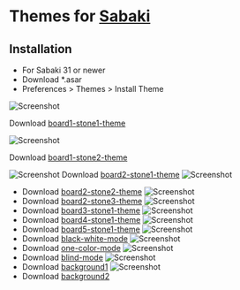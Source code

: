 # Themes for [Sabaki](http://sabaki.yichuanshen.de)
## Installation
* For Sabaki 31 or newer
* Download *.asar
* Preferences > Themes > Install Theme

![Screenshot](https://github.com/ParmuzinAlexander/sabaki-themes/blob/master/screenshot/board1-stone1-theme.png)

Download [board1-stone1-theme](https://github.com/ParmuzinAlexander/sabaki-themes/blob/master/board1-stone1-theme.asar)

![Screenshot](https://github.com/ParmuzinAlexander/sabaki-themes/blob/master/screenshot/board1-stone2-theme.png)

Download [board1-stone2-theme](https://github.com/ParmuzinAlexander/sabaki-themes/blob/master/board1-stone2-theme.asar)

![Screenshot](https://github.com/ParmuzinAlexander/sabaki-themes/blob/master/screenshot/board2-stone1-theme.png)
Download [board2-stone1-theme](https://github.com/ParmuzinAlexander/sabaki-themes/blob/master/board2-stone1-theme.asar)
![Screenshot](https://github.com/ParmuzinAlexander/sabaki-themes/blob/master/screenshot/board2-stone2-theme.png)
* Download [board2-stone2-theme](https://github.com/ParmuzinAlexander/sabaki-themes/blob/master/board2-stone2-theme.asar)
![Screenshot](https://github.com/ParmuzinAlexander/sabaki-themes/blob/master/screenshot/board2-stone3-theme.png)
* Download [board2-stone3-theme](https://github.com/ParmuzinAlexander/sabaki-themes/blob/master/board2-stone3-theme.asar)
![Screenshot](https://github.com/ParmuzinAlexander/sabaki-themes/blob/master/screenshot/board3-stone1-theme.png)
* Download [board3-stone1-theme](https://github.com/ParmuzinAlexander/sabaki-themes/blob/master/board3-stone1-theme.asar)
![Screenshot](https://github.com/ParmuzinAlexander/sabaki-themes/blob/master/screenshot/board4-stone1-theme.png)
* Download [board4-stone1-theme](https://github.com/ParmuzinAlexander/sabaki-themes/blob/master/board3-stone1-theme.asar)
![Screenshot](https://github.com/ParmuzinAlexander/sabaki-themes/blob/master/screenshot/board5-stone1-theme.png)
* Download [board5-stone1-theme](https://github.com/ParmuzinAlexander/sabaki-themes/blob/master/board3-stone1-theme.asar)
![Screenshot](https://github.com/ParmuzinAlexander/sabaki-themes/blob/master/screenshot/black-white-mode.png)
* Download [black-white-mode](https://github.com/ParmuzinAlexander/sabaki-themes/blob/master/black-white-mode.asar)
![Screenshot](https://github.com/ParmuzinAlexander/sabaki-themes/blob/master/screenshot/one-color-mode.png)
* Download [one-color-mode](https://github.com/ParmuzinAlexander/sabaki-themes/blob/master/one-color-mode.asar)
![Screenshot](https://github.com/ParmuzinAlexander/sabaki-themes/blob/master/screenshot/blind-mode.png)
* Download [blind-mode](https://github.com/ParmuzinAlexander/sabaki-themes/blob/master/blind-mode.asar)
![Screenshot](https://github.com/ParmuzinAlexander/sabaki-themes/blob/master/screenshot/background1.png)
* Download [background1](https://github.com/ParmuzinAlexander/sabaki-themes/blob/master/background1.png)
![Screenshot](https://github.com/ParmuzinAlexander/sabaki-themes/blob/master/screenshot/background2.png)
* Download [background2](https://github.com/ParmuzinAlexander/sabaki-themes/blob/master/background2.png)
